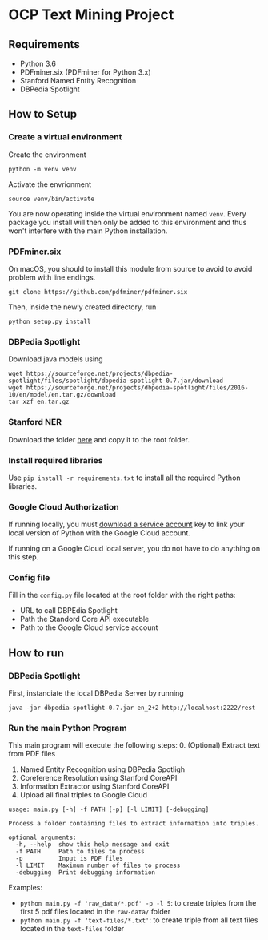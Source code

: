 # OCP Text Mining Project

## Requirements
- Python 3.6
- PDFminer.six (PDFminer for Python 3.x)
- Stanford Named Entity Recognition
- DBPedia Spotlight

## How to Setup
### Create a virtual environment
Create the environment
```
python -m venv venv
```
Activate the envrionment
```
source venv/bin/activate
```
You are now operating inside the virtual environment named `venv`. Every package you install will then only be added
to this environment and thus won't interfere with the main Python installation.

### PDFminer.six
On macOS, you should to install this module from source to avoid to avoid problem with line endings.
```
git clone https://github.com/pdfminer/pdfminer.six
```
Then, inside the newly created directory, run
```
python setup.py install
```

### DBPedia Spotlight
Download java models using
```
wget https://sourceforge.net/projects/dbpedia-spotlight/files/spotlight/dbpedia-spotlight-0.7.jar/download
wget https://sourceforge.net/projects/dbpedia-spotlight/files/2016-10/en/model/en.tar.gz/download
tar xzf en.tar.gz
```

### Stanford NER
Download the folder [here](https://nlp.stanford.edu/software/CRF-NER.html) and copy it to the root folder.

### Install required libraries
Use `pip install -r requirements.txt` to install all the required Python libraries.

### Google Cloud Authorization
If running locally, you must [download a service account](https://cloud.google.com/iam/docs/creating-managing-service-account-keys)
key to link your local version of Python with the Google Cloud account.

If running on a Google Cloud local server, you do not have to do anything on this step.

### Config file
Fill in the `config.py` file located at the root folder with the right paths:
 - URL to call DBPEdia Spotlight
 - Path the Standord Core API executable
 - Path to the Google Cloud service account

## How to run
### DBPedia Spotlight
First, instanciate the local DBPedia Server by running 
```
java -jar dbpedia-spotlight-0.7.jar en_2+2 http://localhost:2222/rest
```

### Run the main Python Program
This main program will execute the following steps:
 0. (Optional) Extract text from PDF files
 1. Named Entity Recognition using DBPedia Spotligh
 2. Coreference Resolution using Stanford CoreAPI
 3. Information Extractor using Stanford CoreAPI
 4. Upload all final triples to Google Cloud

```
usage: main.py [-h] -f PATH [-p] [-l LIMIT] [-debugging]

Process a folder containing files to extract information into triples.

optional arguments:
  -h, --help  show this help message and exit
  -f PATH     Path to files to process
  -p          Input is PDF files
  -l LIMIT    Maximum number of files to process
  -debugging  Print debugging information
 ```
 
Examples:
 - `python main.py -f 'raw_data/*.pdf' -p -l 5`: to create triples from the first 5 
 pdf files located in the `raw-data/` folder
 - `python main.py -f 'text-files/*.txt'`: to create triple from all text files located in the `text-files` folder